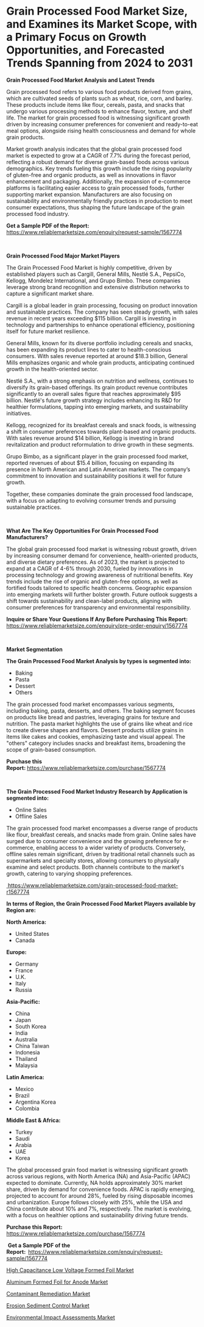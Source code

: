 <p><h1>Grain Processed Food Market Size, and Examines its Market Scope, with a Primary Focus on Growth Opportunities, and Forecasted Trends Spanning from 2024 to 2031</h1></p><p><strong>Grain Processed Food Market Analysis and Latest Trends</strong></p>
<p><p>Grain processed food refers to various food products derived from grains, which are cultivated seeds of plants such as wheat, rice, corn, and barley. These products include items like flour, cereals, pasta, and snacks that undergo various processing methods to enhance flavor, texture, and shelf life. The market for grain processed food is witnessing significant growth driven by increasing consumer preferences for convenient and ready-to-eat meal options, alongside rising health consciousness and demand for whole grain products.</p><p>Market growth analysis indicates that the global grain processed food market is expected to grow at a CAGR of 7.7% during the forecast period, reflecting a robust demand for diverse grain-based foods across various demographics. Key trends fueling this growth include the rising popularity of gluten-free and organic products, as well as innovations in flavor enhancement and packaging. Additionally, the expansion of e-commerce platforms is facilitating easier access to grain processed foods, further supporting market expansion. Manufacturers are also focusing on sustainability and environmentally friendly practices in production to meet consumer expectations, thus shaping the future landscape of the grain processed food industry.</p></p>
<p><strong>Get a Sample PDF of the Report:&nbsp;</strong> <a href="https://www.reliablemarketsize.com/enquiry/request-sample/1567774?utm_campaign=1131&utm_medium=2&utm_source=Github&utm_content=ia&utm_term=07122024&utm_id=grain-processed-food">https://www.reliablemarketsize.com/enquiry/request-sample/1567774</a></p>
<p>&nbsp;</p>
<p><strong>Grain Processed Food Major Market Players</strong></p>
<p><p>The Grain Processed Food Market is highly competitive, driven by established players such as Cargill, General Mills, Nestlé S.A., PepsiCo, Kellogg, Mondelez International, and Grupo Bimbo. These companies leverage strong brand recognition and extensive distribution networks to capture a significant market share. </p><p>Cargill is a global leader in grain processing, focusing on product innovation and sustainable practices. The company has seen steady growth, with sales revenue in recent years exceeding $115 billion. Cargill is investing in technology and partnerships to enhance operational efficiency, positioning itself for future market resilience.</p><p>General Mills, known for its diverse portfolio including cereals and snacks, has been expanding its product lines to cater to health-conscious consumers. With sales revenue reported at around $18.3 billion, General Mills emphasizes organic and whole grain products, anticipating continued growth in the health-oriented sector.</p><p>Nestlé S.A., with a strong emphasis on nutrition and wellness, continues to diversify its grain-based offerings. Its grain product revenue contributes significantly to an overall sales figure that reaches approximately $95 billion. Nestlé's future growth strategy includes enhancing its R&D for healthier formulations, tapping into emerging markets, and sustainability initiatives.</p><p>Kellogg, recognized for its breakfast cereals and snack foods, is witnessing a shift in consumer preferences towards plant-based and organic products. With sales revenue around $14 billion, Kellogg is investing in brand revitalization and product reformulation to drive growth in these segments.</p><p>Grupo Bimbo, as a significant player in the grain processed food market, reported revenues of about $15.4 billion, focusing on expanding its presence in North American and Latin American markets. The company’s commitment to innovation and sustainability positions it well for future growth.</p><p>Together, these companies dominate the grain processed food landscape, with a focus on adapting to evolving consumer trends and pursuing sustainable practices.</p></p>
<p>&nbsp;</p>
<p><strong>What Are The Key Opportunities For Grain Processed Food Manufacturers?</strong></p>
<p><p>The global grain processed food market is witnessing robust growth, driven by increasing consumer demand for convenience, health-oriented products, and diverse dietary preferences. As of 2023, the market is projected to expand at a CAGR of 4-6% through 2030, fueled by innovations in processing technology and growing awareness of nutritional benefits. Key trends include the rise of organic and gluten-free options, as well as fortified foods tailored to specific health concerns. Geographic expansion into emerging markets will further bolster growth. Future outlook suggests a shift towards sustainability and clean-label products, aligning with consumer preferences for transparency and environmental responsibility.</p></p>
<p><strong>Inquire or Share Your Questions If Any Before Purchasing This Report:</strong> <a href="https://www.reliablemarketsize.com/enquiry/pre-order-enquiry/1567774?utm_campaign=1131&utm_medium=2&utm_source=Github&utm_content=ia&utm_term=07122024&utm_id=grain-processed-food">https://www.reliablemarketsize.com/enquiry/pre-order-enquiry/1567774</a></p>
<p>&nbsp;</p>
<p><strong>Market Segmentation</strong></p>
<p><strong>The Grain Processed Food Market Analysis by types is segmented into:</strong></p>
<p><ul><li>Baking</li><li>Pasta</li><li>Dessert</li><li>Others</li></ul></p>
<p><p>The grain processed food market encompasses various segments, including baking, pasta, desserts, and others. The baking segment focuses on products like bread and pastries, leveraging grains for texture and nutrition. The pasta market highlights the use of grains like wheat and rice to create diverse shapes and flavors. Dessert products utilize grains in items like cakes and cookies, emphasizing taste and visual appeal. The "others" category includes snacks and breakfast items, broadening the scope of grain-based consumption.</p></p>
<p><strong>Purchase this Report:&nbsp;</strong><a href="https://www.reliablemarketsize.com/purchase/1567774?utm_campaign=1131&utm_medium=2&utm_source=Github&utm_content=ia&utm_term=07122024&utm_id=grain-processed-food">https://www.reliablemarketsize.com/purchase/1567774</a></p>
<p>&nbsp;</p>
<p><strong>The Grain Processed Food Market Industry Research by Application is segmented into:</strong></p>
<p><ul><li>Online Sales</li><li>Offline Sales</li></ul></p>
<p><p>The grain processed food market encompasses a diverse range of products like flour, breakfast cereals, and snacks made from grain. Online sales have surged due to consumer convenience and the growing preference for e-commerce, enabling access to a wider variety of products. Conversely, offline sales remain significant, driven by traditional retail channels such as supermarkets and specialty stores, allowing consumers to physically examine and select products. Both channels contribute to the market's growth, catering to varying shopping preferences.</p></p>
<p><a href="https://www.reliablemarketsize.com/grain-processed-food-market-r1567774?utm_campaign=1131&utm_medium=2&utm_source=Github&utm_content=ia&utm_term=07122024&utm_id=grain-processed-food">&nbsp;https://www.reliablemarketsize.com/grain-processed-food-market-r1567774</a></p>
<p><strong>In terms of Region, the Grain Processed Food Market Players available by Region are:</strong></p>
<p>
    <p> <strong> North America: </strong>
        <ul>
            <li>United States</li>
            <li>Canada</li>
        </ul>
        </p> 
    <p> <strong> Europe: </strong>
        <ul>
            <li>Germany</li>
            <li>France</li>
            <li>U.K.</li>
            <li>Italy</li>
            <li>Russia</li>
        </ul>
        </p> 
    <p> <strong> Asia-Pacific: </strong>
        <ul>
            <li>China</li>
            <li>Japan</li>
            <li>South Korea</li>
            <li>India</li>
            <li>Australia</li>
            <li>China Taiwan</li>
            <li>Indonesia</li>
            <li>Thailand</li>
            <li>Malaysia</li>
        </ul>
        </p> 
    <p> <strong> Latin America: </strong>
        <ul>
            <li>Mexico</li>
            <li>Brazil</li>
            <li>Argentina Korea</li>
            <li>Colombia</li>
        </ul>
        </p> 
    <p> <strong> Middle East & Africa: </strong>
        <ul>
            <li>Turkey</li>
            <li>Saudi</li>
            <li>Arabia</li>
            <li>UAE</li>
            <li>Korea</li>
        </ul>
    </p>
    </p>
<p><p>The global processed grain food market is witnessing significant growth across various regions, with North America (NA) and Asia-Pacific (APAC) expected to dominate. Currently, NA holds approximately 30% market share, driven by demand for convenience foods. APAC is rapidly emerging, projected to account for around 28%, fueled by rising disposable incomes and urbanization. Europe follows closely with 25%, while the USA and China contribute about 10% and 7%, respectively. The market is evolving, with a focus on healthier options and sustainability driving future trends.</p></p>
<p><strong>Purchase this Report: </strong><a href="https://www.reliablemarketsize.com/purchase/1567774?utm_campaign=1131&utm_medium=2&utm_source=Github&utm_content=ia&utm_term=07122024&utm_id=grain-processed-food">https://www.reliablemarketsize.com/purchase/1567774</a></p>
<p>&nbsp;<strong>Get a Sample PDF of the Report:&nbsp;&nbsp;</strong><a href="https://www.reliablemarketsize.com/enquiry/request-sample/1567774?utm_campaign=1131&utm_medium=2&utm_source=Github&utm_content=ia&utm_term=07122024&utm_id=grain-processed-food">https://www.reliablemarketsize.com/enquiry/request-sample/1567774</a></p>
<p><strong></strong></p>
<p><p><a href="https://issuu.com/reportprime-2/docs/high-capacitance-low-voltage-formed-foil-market-si?utm_campaign=1131&utm_medium=2&utm_source=Github&utm_content=ia&utm_term=07122024&utm_id=grain-processed-food">High Capacitance Low Voltage Formed Foil Market</a></p><p><a href="https://issuu.com/reportprime-2/docs/aluminum-formed-foil-for-anode-market-size-2030.pp?utm_campaign=1131&utm_medium=2&utm_source=Github&utm_content=ia&utm_term=07122024&utm_id=grain-processed-food">Aluminum Formed Foil for Anode Market</a></p><p><a href="https://www.linkedin.com/pulse/global-contaminant-remediation-nexus-sector-confluences-regional-ng3de?utm_campaign=1131&utm_medium=2&utm_source=Github&utm_content=ia&utm_term=07122024&utm_id=grain-processed-food">Contaminant Remediation Market</a></p><p><a href="https://www.linkedin.com/pulse/erosion-sediment-control-market-global-analysis-size-growth-6ekqe?utm_campaign=1131&utm_medium=2&utm_source=Github&utm_content=ia&utm_term=07122024&utm_id=grain-processed-food">Erosion Sediment Control Market</a></p><p><a href="https://www.linkedin.com/pulse/revenue-insights-environmental-impact-assessments-market-3iqle?utm_campaign=1131&utm_medium=2&utm_source=Github&utm_content=ia&utm_term=07122024&utm_id=grain-processed-food">Environmental Impact Assessments Market</a></p></p>